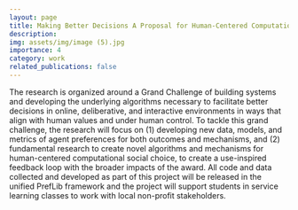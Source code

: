 ```yaml
---
layout: page
title: Making Better Decisions A Proposal for Human-Centered Computational Social Choice using Artificial Intelligence and Data
description: 
img: assets/img/image (5).jpg
importance: 4
category: work
related_publications: false
---
```


The research is organized around a Grand Challenge of building systems and developing the underlying algorithms necessary to facilitate better decisions in online, deliberative, and interactive environments in ways that align with human values and under human control. To tackle this grand challenge, the research will focus on (1) developing new data, models, and metrics of agent preferences for both outcomes and mechanisms, and (2) fundamental research to create novel algorithms and mechanisms for human-centered computational social choice, to create a use-inspired feedback loop with the broader impacts of the award. All code and data collected and developed as part of this project will be released in the unified PrefLib framework and the project will support students in service learning classes to work with local non-profit stakeholders.